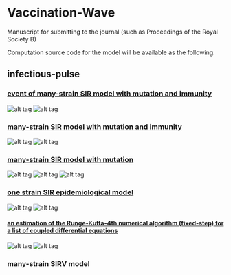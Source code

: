 # Vaccination-Wave
Manuscript for submitting to the journal (such as Proceedings of the Royal Society B)

Computation source code for the model will be available as the following:

## infectious-pulse
### [event of many-strain SIR model with mutation and immunity](http://nbviewer.ipython.org/github/alvason/infectious-pulse/blob/master/sir-array/sir_array_mutation_immunity_event.ipynb)
![alt tag](https://github.com/alvason/infectious-pulse/blob/master/sir-array/figure/infectious-pulse-mutation-immunity-event.png)
![alt tag](https://github.com/alvason/infectious-pulse/blob/master/sir-array/figure/infectious-pulse-mutation-immunity-event-stacked.png)
### [many-strain SIR model with mutation and immunity](http://nbviewer.ipython.org/github/alvason/infectious-pulse/blob/master/sir-array/sir_array_immunity.ipynb)
![alt tag](https://github.com/alvason/infectious-pulse/blob/master/sir-array/figure/infectious-pulse-prevalence-incidence.png)
![alt tag](https://github.com/alvason/infectious-pulse/blob/master/sir-array/figure/infectious-pulse-mutation-immunity-discrete.png)
### [many-strain SIR model with mutation](http://nbviewer.ipython.org/github/alvason/infectious-pulse/blob/master/sir-array/sir_array_mutation.ipynb)
![alt tag](https://github.com/alvason/infectious-pulse/blob/master/sir-array/figure/infectious-pulse-mutation-continuous.png)
![alt tag](https://github.com/alvason/infectious-pulse/blob/master/sir-array/figure/infectious-pulse-mutation-discrete.png)
![alt tag](https://github.com/alvason/infectious-pulse/blob/master/sir-array/figure/many-strain-SIR.png)
### [one strain SIR epidemiological model](http://nbviewer.ipython.org/github/alvason/infectious-pulse/blob/master/sir/sir.ipynb)
![alt tag](https://github.com/alvason/infectious-pulse/blob/master/sir/figure/sir.png)
![alt tag](https://github.com/alvason/infectious-pulse/blob/master/sir/figure/revivalSIR.png)
#### [an estimation of the Runge-Kutta-4th numerical algorithm (fixed-step) for a list of coupled differential equations](http://nbviewer.ipython.org/github/alvason/infectious-pulse/blob/master/sir/runge_kutta.ipynb)
![alt tag](https://github.com/alvason/infectious-pulse/blob/master/sir/figure/effectivenessRK4.png)
![alt tag](https://github.com/alvason/infectious-pulse/blob/master/sir/figure/errorRK4.png)
### many-strain SIRV model
